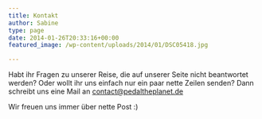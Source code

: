```yaml
---
title: Kontakt
author: Sabine
type: page
date: 2014-01-26T20:33:16+00:00
featured_image: /wp-content/uploads/2014/01/DSC05418.jpg

---
```

Habt ihr Fragen zu unserer Reise, die auf unserer Seite nicht beantwortet werden? Oder wollt ihr uns einfach nur ein paar nette Zeilen senden? Dann schreibt uns eine Mail an <contact@pedaltheplanet.de>

Wir freuen uns immer über nette Post :)

&nbsp;